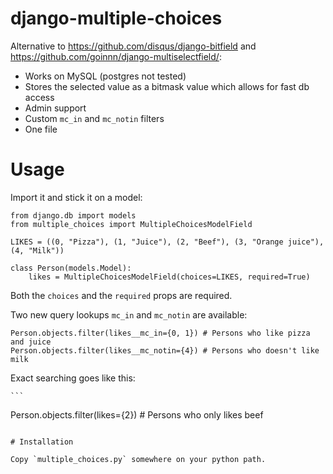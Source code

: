 # django-multiple-choices

Alternative to https://github.com/disqus/django-bitfield and https://github.com/goinnn/django-multiselectfield/:

- Works on MySQL (postgres not tested)
- Stores the selected value as a bitmask value which allows for fast db access
- Admin support
- Custom `mc_in` and `mc_notin` filters
- One file

# Usage

Import it and stick it on a model:

```
from django.db import models
from multiple_choices import MultipleChoicesModelField

LIKES = ((0, "Pizza"), (1, "Juice"), (2, "Beef"), (3, "Orange juice"), (4, "Milk"))

class Person(models.Model):
    likes = MultipleChoicesModelField(choices=LIKES, required=True)
```

Both the `choices` and the `required` props are required.

Two new query lookups `mc_in` and `mc_notin` are available:

```
Person.objects.filter(likes__mc_in={0, 1}) # Persons who like pizza and juice
Person.objects.filter(likes__mc_notin={4}) # Persons who doesn't like milk
```

Exact searching goes like this:

    ```
Person.objects.filter(likes={2}) # Persons who only likes beef
```

# Installation

Copy `multiple_choices.py` somewhere on your python path.
